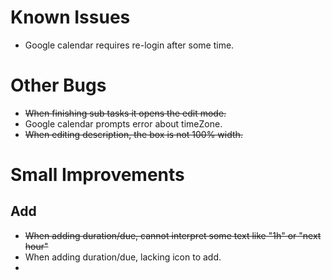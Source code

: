 




# Known Issues
- Google calendar requires re-login after some time.


# Other Bugs
- ~~When finishing sub tasks it opens the edit mode.~~
- Google calendar prompts error about timeZone.
- ~~When editing description, the box is not 100% width.~~


# Small Improvements
## Add
- ~~When adding duration/due, cannot interpret some text like "1h" or "next hour"~~
- When adding duration/due, lacking icon to add.
- 

